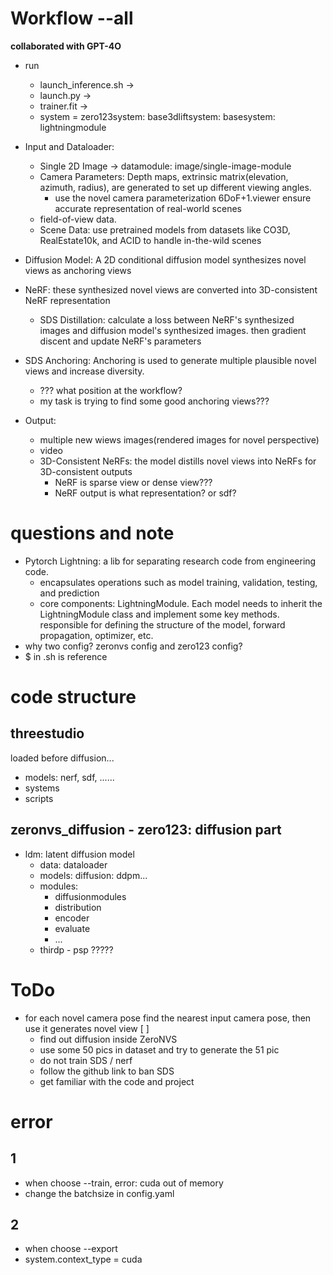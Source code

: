
# Workflow --all
**collaborated with GPT-4O**

- run
  - launch_inference.sh ->
  - launch.py ->
  - trainer.fit ->
  - system = zero123system: base3dliftsystem: basesystem: lightningmodule

- Input and Dataloader:
  - Single 2D Image -> datamodule: image/single-image-module
  - Camera Parameters: Depth maps, extrinsic matrix(elevation, azimuth, radius), are generated to set up different viewing angles.
    - use the novel camera parameterization 6DoF+1.viewer ensure accurate representation of real-world scenes
  - field-of-view data.
  - Scene Data: use pretrained models from datasets like CO3D, RealEstate10k, and ACID to handle in-the-wild scenes

- Diffusion Model: A 2D conditional diffusion model synthesizes novel views as anchoring views

- NeRF: these synthesized novel views are converted into 3D-consistent NeRF representation
  - SDS Distillation: calculate a loss between NeRF's synthesized images and diffusion model's synthesized images. then gradient discent and update NeRF's parameters 

- SDS Anchoring: Anchoring is used to generate multiple plausible novel views and increase diversity.
  - ??? what position at the workflow?
  - my task is trying to find some good anchoring views???

- Output:
  - multiple new wiews images(rendered images for novel perspective)
  - video
  - 3D-Consistent NeRFs: the model distills novel views into NeRFs for 3D-consistent outputs
    - NeRF is sparse view or dense view???
    - NeRF output is what representation? or sdf?







# questions and note
- Pytorch Lightning: a lib for separating research code from engineering code.
  - encapsulates operations such as model training, validation, testing, and prediction
  - core components: LightningModule. Each model needs to inherit the LightningModule class and implement some key methods. responsible for defining the structure of the model, forward propagation, optimizer, etc.
- why two config? zeronvs config and zero123 config?
- $ in .sh is reference




# code structure

## threestudio
loaded before diffusion...
- models: nerf, sdf, ......
- systems
- scripts

## zeronvs_diffusion - zero123: diffusion part
- ldm: latent diffusion model
  - data: dataloader
  - models: diffusion: ddpm...
  - modules: 
    - diffusionmodules
    - distribution
    - encoder
    - evaluate
    - ...
  - thirdp - psp ?????  







# ToDo
- for each novel camera pose find the nearest input camera pose, then use it generates novel view [ ]
  - find out diffusion inside ZeroNVS
  - use some 50 pics in dataset and try to generate the 51 pic
  - do not train SDS / nerf
  - follow the github link to ban SDS
  - get familiar with the code and project





# error
## 1
- when choose --train, error: cuda out of memory
- change the batchsize in config.yaml

## 2
- when choose --export
- system.context_type = cuda
